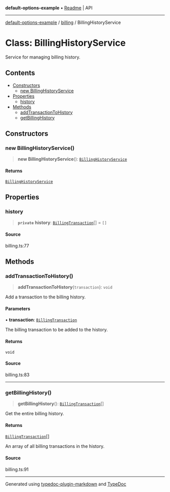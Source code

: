 **default-options-example** • [Readme](../../README.md) \| API

***

[default-options-example](../../modules.md) / [billing](../README.md) / BillingHistoryService

# Class: BillingHistoryService

Service for managing billing history.

## Contents

- [Constructors](BillingHistoryService.md#constructors)
    - [new BillingHistoryService](BillingHistoryService.md#constructors)
- [Properties](BillingHistoryService.md#properties)
    - [history](BillingHistoryService.md#history)
- [Methods](BillingHistoryService.md#methods)
    - [addTransactionToHistory](BillingHistoryService.md#addtransactiontohistory)
    - [getBillingHistory](BillingHistoryService.md#getbillinghistory)

## Constructors

### new BillingHistoryService()

> **new BillingHistoryService**(): [`BillingHistoryService`](BillingHistoryService.md)

#### Returns

[`BillingHistoryService`](BillingHistoryService.md)

## Properties

### history

> **`private`** **history**: [`BillingTransaction`](../interfaces/BillingTransaction.md)[] = `[]`

#### Source

billing.ts:77

## Methods

### addTransactionToHistory()

> **addTransactionToHistory**(`transaction`): `void`

Add a transaction to the billing history.

#### Parameters

• **transaction**: [`BillingTransaction`](../interfaces/BillingTransaction.md)

The billing transaction to be added to the history.

#### Returns

`void`

#### Source

billing.ts:83

***

### getBillingHistory()

> **getBillingHistory**(): [`BillingTransaction`](../interfaces/BillingTransaction.md)[]

Get the entire billing history.

#### Returns

[`BillingTransaction`](../interfaces/BillingTransaction.md)[]

An array of all billing transactions in the history.

#### Source

billing.ts:91

***

Generated using [typedoc-plugin-markdown](https://www.npmjs.com/package/typedoc-plugin-markdown) and [TypeDoc](https://typedoc.org/)
